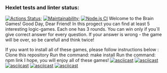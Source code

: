 ### Hexlet tests and linter status:
[![Actions Status](https://github.com/Amirammi/frontend-project-lvl1/workflows/hexlet-check/badge.svg)](https://github.com/Amirammi/frontend-project-lvl1/actions);
[![Maintainability](https://api.codeclimate.com/v1/badges/a99a88d28ad37a79dbf6/maintainability)](https://codeclimate.com/github/codeclimate/codeclimate/maintainability);
[![Node.js CI](https://github.com/Amirammi/frontend-project-lvl1/actions/workflows/Linter.yml/badge.svg)](https://github.com/Amirammi/frontend-project-lvl1/actions/workflows/Linter.yml)
Welcome to the Brain Games!
Good Day, Dear Friend!
In this progect you can find at least 5 interesting logic-games. Each one has 3 rounds. You can win only if you`ll give correct answer for every question. If your answer is wrong - the game will be over, so be carefull and think twice!

If you want to install all of these games, please follow instructions below :
Clone this repository
Run the command: make install
Run the command: npm link
I hope, you will enjoy all of these games!
[![asciicast](https://asciinema.org/a/446466.svg)](https://asciinema.org/a/446466)
[![asciicast](https://asciinema.org/a/446507.svg)](https://asciinema.org/a/446507)
[![asciicast](https://asciinema.org/a/449030.svg)](https://asciinema.org/a/449030)
[![asciicast](https://asciinema.org/a/1tfbD4OViIjf92zyHtDTa1IuF.svg)](https://asciinema.org/a/1tfbD4OViIjf92zyHtDTa1IuF)
[![asciicast](https://asciinema.org/a/449039.svg)](https://asciinema.org/a/449039)
